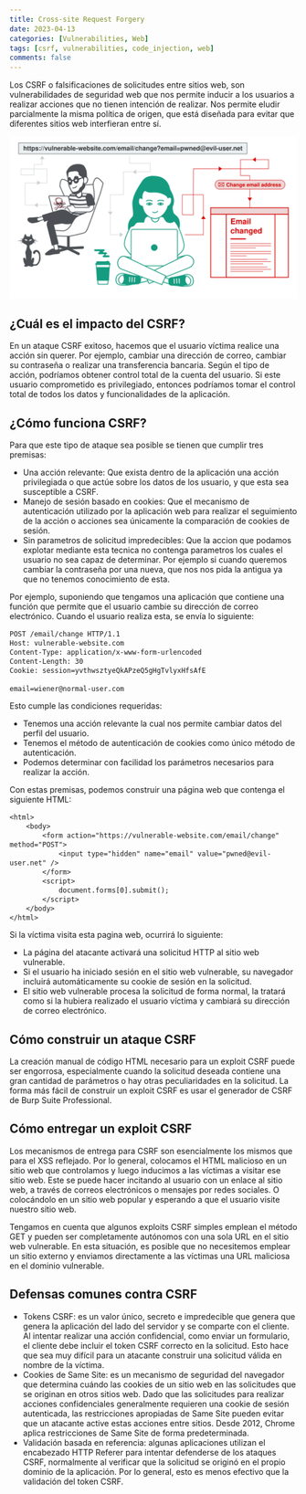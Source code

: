 ```yaml
---
title: Cross-site Request Forgery
date: 2023-04-13
categories: [Vulnerabilities, Web]
tags: [csrf, vulnerabilities, code_injection, web]
comments: false
---
```


Los CSRF o falsificaciones de solicitudes entre sitios web, son vulnerabilidades de seguridad web que nos permite inducir a los usuarios a realizar acciones que no tienen intención de realizar. Nos permite eludir parcialmente la misma política de origen, que está diseñada para evitar que diferentes sitios web interfieran entre sí.

![img-description](/assets/img/samples/csrf.png)

## ¿Cuál es el impacto del CSRF?
En un ataque CSRF exitoso, hacemos que el usuario víctima realice una acción sin querer. Por ejemplo, cambiar una dirección de correo, cambiar su contraseña o realizar una transferencia bancaria. Según el tipo de acción, podríamos obtener control total de la cuenta del usuario. Si este usuario comprometido es privilegiado, entonces podríamos tomar el control total de todos los datos y funcionalidades de la aplicación.

## ¿Cómo funciona CSRF?
Para que este tipo de ataque sea posible se tienen que cumplir tres premisas:
- Una acción relevante: Que exista dentro de la aplicación una acción privilegiada o que actúe sobre los datos de los usuario, y que esta sea susceptible a CSRF.
- Manejo de sesión basado en cookies: Que el mecanismo de autenticación utilizado por la aplicación web para realizar el seguimiento de la acción o acciones sea únicamente la comparación de cookies de sesión.
- Sin parametros de solicitud impredecibles: Que la accion que podamos explotar mediante esta tecnica no contenga parametros los cuales el usuario no sea capaz de determinar. Por ejemplo si cuando queremos cambiar la contraseña por una nueva, que nos nos pida la antigua ya que no tenemos conocimiento de esta.

Por ejemplo, suponiendo que tengamos una aplicación que contiene una función que permite que el usuario cambie su dirección de correo electrónico. Cuando el usuario realiza esta, se envía lo siguiente:
```
POST /email/change HTTP/1.1
Host: vulnerable-website.com
Content-Type: application/x-www-form-urlencoded
Content-Length: 30
Cookie: session=yvthwsztyeQkAPzeQ5gHgTvlyxHfsAfE

email=wiener@normal-user.com
```
Esto cumple las condiciones requeridas:
- Tenemos una acción relevante la cual nos permite cambiar datos del perfil del usuario.
- Tenemos el método de autenticación de cookies como único método de autenticación.
- Podemos determinar con facilidad los parámetros necesarios para realizar la acción.

Con estas premisas, podemos construir una página web que contenga el siguiente HTML:
```
<html>
    <body>
        <form action="https://vulnerable-website.com/email/change" method="POST">
            <input type="hidden" name="email" value="pwned@evil-user.net" />
        </form>
        <script>
            document.forms[0].submit();
        </script>
    </body>
</html>
```
Si la víctima visita esta pagina web, ocurrirá lo siguiente:
- La página del atacante activará una solicitud HTTP al sitio web vulnerable.
- Si el usuario ha iniciado sesión en el sitio web vulnerable, su navegador incluirá automáticamente su cookie de sesión en la solicitud.
- El sitio web vulnerable procesa la solicitud de forma normal, la tratará como si la hubiera realizado el usuario víctima y cambiará su dirección de correo electrónico.

## Cómo construir un ataque CSRF
La creación manual de código HTML necesario para un exploit CSRF puede ser engorrosa, especialmente cuando la solicitud deseada contiene una gran cantidad de parámetros o hay otras peculiaridades en la solicitud. La forma más fácil de construir un exploit CSRF es usar el generador de CSRF de Burp Suite Professional.

## Cómo entregar un exploit CSRF
Los mecanismos de entrega para CSRF son esencialmente los mismos que para el XSS reflejado. Por lo general, colocamos el HTML malicioso en un sitio web que controlamos y luego inducimos a las víctimas a visitar ese sitio web. Este se puede hacer incitando al usuario con un enlace al sitio web, a través de correos electrónicos o mensajes por redes sociales. O colocándolo en un sitio web popular y esperando a que el usuario visite nuestro sitio web.

Tengamos en cuenta que algunos exploits CSRF simples emplean el método GET y pueden ser completamente autónomos con una sola URL en el sitio web vulnerable. En esta situación, es posible que no necesitemos emplear un sitio externo y enviamos directamente a las víctimas una URL maliciosa en el dominio vulnerable.

## Defensas comunes contra CSRF
- Tokens CSRF: es un valor único, secreto e impredecible que genera que genera la aplicación del lado del servidor y se comparte con el cliente. Al intentar realizar una acción confidencial, como enviar un formulario, el cliente debe incluir el token CSRF correcto en la solicitud. Esto hace que sea muy difícil para un atacante construir una solicitud válida en nombre de la víctima.
- Cookies de Same Site: es un mecanismo de seguridad del navegador que determina cuándo las cookies de un sitio web en las solicitudes que se originan en otros sitios web. Dado que las solicitudes para realizar acciones confidenciales generalmente requieren una cookie de sesión autenticada, las restricciones apropiadas de Same Site pueden evitar que un atacante active estas acciones entre sitios. Desde 2012, Chrome aplica restricciones de Same Site de forma predeterminada.
- Validación basada en referencia: algunas aplicaciones utilizan el encabezado HTTP Referer para intentar defenderse de los ataques CSRF, normalmente al verificar que la solicitud se originó en el propio dominio de la aplicación. Por lo general, esto es menos efectivo que la validación del token CSRF.


